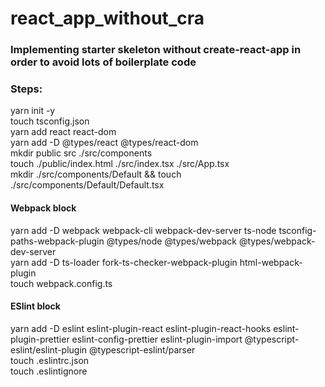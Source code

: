 # react_app_without_cra

### Implementing starter skeleton without create-react-app in order to avoid lots of boilerplate code

### Steps:

yarn init -y <br>
touch tsconfig.json <br>
yarn add react react-dom <br>
yarn add -D @types/react @types/react-dom <br>
mkdir public src ./src/components <br>
touch ./public/index.html ./src/index.tsx ./src/App.tsx <br>
mkdir ./src/components/Default && touch ./src/components/Default/Default.tsx <br>

#### Webpack block

yarn add -D webpack webpack-cli webpack-dev-server ts-node tsconfig-paths-webpack-plugin @types/node @types/webpack @types/webpack-dev-server <br>
yarn add -D ts-loader fork-ts-checker-webpack-plugin html-webpack-plugin <br>
touch webpack.config.ts

#### ESlint block

yarn add -D eslint eslint-plugin-react eslint-plugin-react-hooks eslint-plugin-prettier eslint-config-prettier eslint-plugin-import @typescript-eslint/eslint-plugin @typescript-eslint/parser <br>
touch .eslintrc.json <br>
touch .eslintignore
